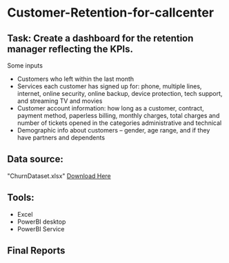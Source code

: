 #                                Customer-Retention-for-callcenter

## Task: Create a dashboard for the retention manager reflecting the KPIs. 
Some inputs
- Customers who left within the last month
- Services each customer has signed up for: phone, multiple lines, internet, online security, online backup, device protection, tech
support, and streaming TV and movies
- Customer account information: how long as a customer, contract, payment method, paperless billing, monthly charges, total charges
and number of tickets opened in the categories administrative and technical
- Demographic info about customers – gender, age range, and if they have partners and dependents

## Data source:  
"ChurnDataset.xlsx" [Download Here](https://cdn.theforage.com/vinternships/companyassets/4sLyCPgmsy8DA6Dh3/02%20Churn-Dataset.xlsx)

## Tools: 
- Excel 
- PowerBI desktop
- PowerBI Service

## Final Reports













